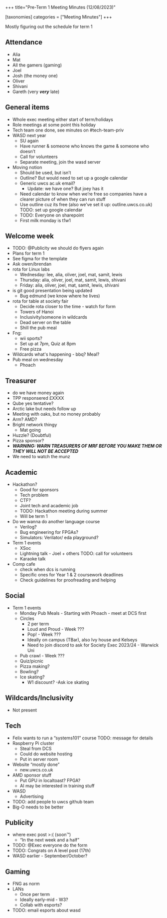 +++
title="Pre-Term 1 Meeting Minutes (12/08/2023)"

[taxonomies]
categories = ["Meeting Minutes"]
+++

Mostly figuring out the schedule for term 1

<!-- more -->

## Attendance
- Alia
- Mat
- All the gamers (gaming)
- Joel
- Josh (the money one)
- Oliver
- Shivani
- Gareth (very ***very*** late)


## General items
- Whole exec meeting either start of term/holidays
- Role meetings at some point this holiday
- Tech team one done, see minutes on #tech-team-priv
- WASD next year
	- SU again
	- Have runner & someone who knows the game & someone who doesn’t
	- Call for volunteers
	- Separate meeting, join the wasd server
-  Moving notion
	- Should be used, but isn’t
	- Outline? But would need to set up a google calendar
	- Generic uwcs ac.uk email?
		- Update: we have one? But joey has it
	- Need calendar to know when we’re free so companies have a clearer picture of when they can run stuff
	- Use outline cuz its free (also we’ve set it up: outline.uwcs.co.uk) TODO: set up google calendar
	- TODO: Everyone on sharepoint
	- First milk monday is t1w1
	
## Welcome week
- TODO: @Publicity we should do flyers again
- Plans for term 1
- See figma for the template
- Ask owen/brendan
- rota for Linux labs
	- Wednesday: lee, alia, oliver, joel, mat, samit, lewis
	- Thursday:  alia, oliver, joel, mat, samit, lewis, shivani
	- Friday: alia, oliver, joel, mat, samit, lewis, shivani
- is git good presentation being updated
	- Bug edmund (we know where he lives)
- rota for table at society fair
	- Decide rota closer to the time - watch for form
	- Towers of Hanoi
	- Inclusivity/someone in wildcards
	- Dead server on the table
	- Shill the pub meal
- Fng: 
	- wii sports? 
	- Set up at 7pm, Quiz at 8pm
	- Free pizza
- Wildcards what's happening - bbq? Meal?
- Pub meal on wednesday
	- Phoach
	
## Treasurer
- do we have money again
- TPP responsered £XXXX
- Qube yes tentative?
- Arctic lake but needs follow up
- Meeting with oaks, but no money probably
- Arm? AMD?
- Bright network thingy
	- Mat going
- Huzzle? (Doubtful)
- Pizza sponsor?
- ***WARNING: WARN TREASURERS OF MRF BEFORE YOU MAKE THEM OR THEY WILL NOT BE ACCEPTED***
- We need to watch the munz

## Academic
- Hackathon?
	- Good for sponsors
	- Tech problem
	- CTF?
	- Joint tech and academic job
	- TODO: Hackathon meeting during summer
	- Will be term 1
- Do we wanna do another language course
	- Verilog?
	- Bug engineering for FPGAs?
	- Simulators: Verilator/ eda playground?
- Term 1 events
	- XSoc
	- Lightning talk - Joel + others TODO: call for volunteers
	- Karaoke talk
- Comp cafe
	- check when dcs is running 
	- Specific ones for Year 1 & 2 coursework deadlines
	- Check guidelines for proofreading and helping

## Social 
- Term 1 events
	- Monday Pub Meals - Starting with Phoach - meet at DCS first
	- Circles
		- 2 per term
		- Loud and Proud - Week ???
		- Pop! - Week ???
		- Ideally on campus (TBar), also Ivy house and Kelseys
		- Need to join discord to ask for Society Exec 2023/24 - Warwick Uni
	- Pub crawl - Week ???
	- Quiz/picnic
	- Pizza making?
	- Bowling?
	- Ice skating? 
		- W1 discount? 
		-Ask ice skating
		
## Wildcards/Inclusivity
- Not present


## Tech
- Felix wants to run a “systems101” course TODO: message for details
- Raspberry Pi cluster
	- Steal from DCS
	- Could do website hosting
	- Put in server room
- Website “mostly done”
	- new.uwcs.co.uk
- AMD sponsor stuff
	- Put GPU in localtoast? FPGA?
	- AI may be interested in training stuff
- WASD
	- Advertising
- TODO: add people to uwcs github team
- Big-O needs to be better

## Publicity
- where exec post >:( (soon™)
	- “In the next week and a half”
- TODO: @Exec everyone do the form
- TODO: Congrats on A level post (17th) 
- WASD earlier - September/October?

## Gaming
- FNG as norm
- LANs
	- Once per term
	- Ideally early-mid - W3?
	- Collab with esports?
- TODO: email esports about wasd